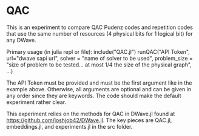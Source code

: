 # QAC

This is an experiment to compare QAC Pudenz codes and repetition codes that use the same number of resources (4 physical bits for 1 logical bit) for any DWave.

Primary usage (in julia repl or file):
  include("QAC.jl")
  runQAC("API Token", url="dwave sapi url", solver = "name of solver to be used", problem_size = "size of problem to be tested... at most 1/4 the size of the physical graph", ...)
  
The API Token must be provided and must be the first argument like in the example above. Otherwise, all arguments are optional and can be given in any order since they are keywords. The code should make the default experiment rather clear.

This experiment relies on the methods for QAC in DWave.jl found at https://github.com/joshjob42/DWave.jl. The key pieces are QAC.jl, embeddings.jl, and experiments.jl in the src folder.
